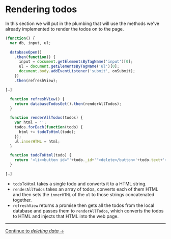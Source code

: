 # Rendering todos

In this section we will put in the plumbing that will use the methods we've already implemented to render the todos on to the page.

```js
(function() {
  var db, input, ul;

  databaseOpen()
    .then(function() {
      input = document.getElementsByTagName('input')[0];
      ul = document.getElementsByTagName('ul')[0];
      document.body.addEventListener('submit', onSubmit);
    })
    .then(refreshView);

[…]

  function refreshView() {
    return databaseTodosGet().then(renderAllTodos);
  }

  function renderAllTodos(todos) {
    var html = '';
    todos.forEach(function(todo) {
      html += todoToHtml(todo);
    });
    ul.innerHTML = html;
  }

  function todoToHtml(todo) {
    return '<li><button id="'+todo._id+'">delete</button>'+todo.text+'</li>';
  }

[…]
```

- `todoToHtml` takes a single todo and converts it to a HTML string.
- `renderAllTodos` takes an array of todos, converts each of them HTML and then sets the `innerHTML` of the `ul` to those strings concatenated together.
- `refreshView` returns a promise then gets all the todos from the local database and passes them to `renderAllTodos`, which converts the todos to HTML and injects that HTML into the web page.

---

[Continue to *deleting data* →](../09-deleting-data)
